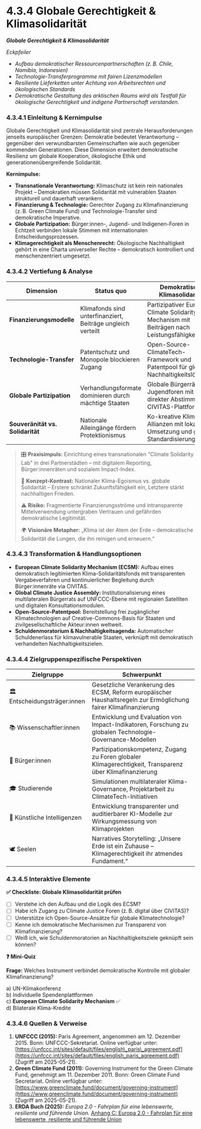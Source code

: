# 4.3.4 Globale Gerechtigkeit & Klimasolidarität

_**Globale Gerechtigkeit & Klimasolidarität**_

_Eckpfeiler_

* _Aufbau demokratischer Ressourcenpartnerschaften (z. B. Chile, Namibia, Indonesien)_
* _Technologie-Transferprogramme mit fairen Lizenzmodellen_
* _Resiliente Lieferketten unter Achtung von Arbeitsrechten und ökologischen Standards_
* _Demokratische Gestaltung des arktischen Raums wird als Testfall für ökologische Gerechtigkeit und indigene Partnerschaft verstanden._

### 4.3.4.1 Einleitung & Kernimpulse

Globale Gerechtigkeit und Klimasolidarität sind zentrale Herausforderungen jenseits europäischer Grenzen: Demokratie bedeutet Verantwortung – gegenüber den verwundbarsten Gemeinschaften wie auch gegenüber kommenden Generationen. Diese Dimension erweitert demokratische Resilienz um globale Kooperation, ökologische Ethik und generationenübergreifende Solidarität.

**Kernimpulse:**

* **Transnationale Verantwortung:** Klimaschutz ist kein rein nationales Projekt – Demokratien müssen Solidarität mit vulnerablen Staaten strukturell und dauerhaft verankern.
* **Finanzierung & Technologie:** Gerechter Zugang zu Klimafinanzierung (z. B. Green Climate Fund) und Technologie-Transfer sind demokratische Imperative.
* **Globale Partizipation:** Bürger:innen-, Jugend- und Indigenen-Foren in Echtzeit verbinden lokale Stimmen mit internationalen Entscheidungsprozessen.
* **Klimagerechtigkeit als Menschenrecht:** Ökologische Nachhaltigkeit gehört in eine Charta universeller Rechte – demokratisch kontrolliert und menschenzentriert umgesetzt.

### 4.3.4.2 Vertiefung & Analyse

| Dimension                        | Status quo                                                  | Demokratische Klimasolidarität                                                             |
| -------------------------------- | ----------------------------------------------------------- | ------------------------------------------------------------------------------------------ |
| **Finanzierungsmodelle**         | Klimafonds sind unterfinanziert, Beiträge ungleich verteilt | Partizipativer European Climate Solidarity Mechanism mit Beiträgen nach Leistungsfähigkeit |
| **Technologie-Transfer**         | Patentschutz und Monopole blockieren Zugang                 | Open-Source-ClimateTech-Framework und Patentpool für globale Nachhaltigkeitslösungen       |
| **Globale Partizipation**        | Verhandlungsformate dominieren durch mächtige Staaten       | Globale Bürgerräte und Jugendforen mit direkter Abstimmung via CIVITAS-Plattform           |
| **Souveränität vs. Solidarität** | Nationale Alleingänge fördern Protektionismus               | Ko-kreative Klima-Allianzen mit lokaler Umsetzung und globaler Standardisierung            |

> 🎛️ **Praxisimpuls:** Einrichtung eines transnationalen "Climate Solidarity Lab" in drei Partnerstädten – mit digitalem Reporting, Bürger:innenräten und sozialem Impact-Index.
>
> 🧠 **Konzept-Kontrast:** Nationaler Klima-Egoismus vs. globale Solidarität – Erstere schränkt Zukunftsfähigkeit ein, Letztere stärkt nachhaltigen Frieden.
>
> ⚠️ **Risiko:** Fragmentierte Finanzierungsströme und intransparente Mittelverwendung untergraben Vertrauen und gefährden demokratische Legitimität.
>
> 🌍 **Visionäre Metapher:** „Klima ist der Atem der Erde – demokratische Solidarität die Lungen, die ihn reinigen und erneuern.“

### 4.3.4.3 Transformation & Handlungsoptionen

* **European Climate Solidarity Mechanism (ECSM):** Aufbau eines demokratisch legitimierten Klima-Solidaritätsfonds mit transparenten Vergabeverfahren und kontinuierlicher Begleitung durch Bürger:innenräte via CIVITAS.
* **Global Climate Justice Assembly:** Institutionalisierung eines multilateralen Bürgerrats auf UNFCCC-Ebene mit regionalen Satelliten und digitalen Konsultationsmodulen.
* **Open-Source-Patentpool:** Bereitstellung frei zugänglicher Klimatechnologien auf Creative-Commons-Basis für Staaten und zivilgesellschaftliche Akteur:innen weltweit.
* **Schuldenmoratorium & Nachhaltigkeitsagenda:** Automatischer Schuldenerlass für klimavulnerable Staaten, verknüpft mit demokratisch verhandelten Nachhaltigkeitszielen.

### 4.3.4.4 Zielgruppenspezifische Perspektiven

| Zielgruppe                    | Schwerpunkt                                                                                                     |
| ----------------------------- | --------------------------------------------------------------------------------------------------------------- |
| 🏛️ Entscheidungsträger:innen | Gesetzliche Verankerung des ECSM, Reform europäischer Haushaltsregeln zur Ermöglichung fairer Klimafinanzierung |
| 📚 Wissenschaftler:innen      | Entwicklung und Evaluation von Impact-Indikatoren, Forschung zu globalen Technologie-Governance-Modellen        |
| 🧍 Bürger:innen               | Partizipationskompetenz, Zugang zu Foren globaler Klimagerechtigkeit, Transparenz über Klimafinanzierung        |
| 🎓 Studierende                | Simulationen multilateraler Klima-Governance, Projektarbeit zu ClimateTech-Initiativen                          |
| 🤖 Künstliche Intelligenzen   | Entwicklung transparenter und auditierbarer KI-Modelle zur Wirkungsmessung von Klimaprojekten                   |
| 🕊️ Seelen                    | Narratives Storytelling: „Unsere Erde ist ein Zuhause – Klimagerechtigkeit ihr atmendes Fundament.“             |

### 4.3.4.5 Interaktive Elemente

**✅ Checkliste: Globale Klimasolidarität prüfen**

* [ ] Verstehe ich den Aufbau und die Logik des ECSM?
* [ ] Habe ich Zugang zu Climate Justice Foren (z. B. digital über CIVITAS)?
* [ ] Unterstütze ich Open-Source-Ansätze für globale Klimatechnologie?
* [ ] Kenne ich demokratische Mechanismen zur Transparenz von Klimafinanzierung?
* [ ] Weiß ich, wie Schuldenmoratorien an Nachhaltigkeitsziele geknüpft sein können?

**❓ Mini-Quiz**

**Frage:** Welches Instrument verbindet demokratische Kontrolle mit globaler Klimafinanzierung?

a) UN-Klimakonferenz\
b) Individuelle Spendenplattformen\
c) **European Climate Solidarity Mechanism** ✅\
d) Bilaterale Klima-Kredite

### 4.3.4.6 Quellen & Verweise

1. **UNFCCC (2015):** Paris Agreement, angenommen am 12. Dezember 2015. Bonn: UNFCCC-Sekretariat. Online verfügbar unter: [https://unfccc.int/sites/default/files/english\_paris\_agreement.pdf](https://unfccc.int/sites/default/files/english_paris_agreement.pdf) (Zugriff am 2025-05-21).
2. **Green Climate Fund (2011):** Governing Instrument for the Green Climate Fund, genehmigt am 11. Dezember 2011. Bonn: Green Climate Fund Secretariat. Online verfügbar unter: [https://www.greenclimate.fund/document/governing-instrument](https://www.greenclimate.fund/document/governing-instrument) (Zugriff am 2025-05-21).
3. **ERDA Buch (2025):** _Europa 2.0 - Fahrplan für eine lebenswerte, resiliente und führende Union._ [Anhang C: Europa 2.0 - Fahrplan für eine lebenswerte, resiliente und führende Union](../../anhang-c-europa-2.0-fahrplan-fur-eine-lebenswerte-resiliente-und-fuhrende-union.md)
